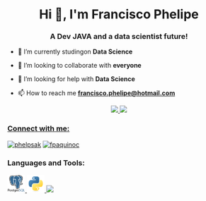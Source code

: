 <h1 align="center">Hi 👋, I'm Francisco Phelipe</h1>
<h3 align="center">A Dev JAVA and a data scientist future!</h3>

- 🔭 I’m currently studingon **Data Science**

- 👯 I’m looking to collaborate with **everyone**

- 🤝 I’m looking for help with **Data Science**

- 📫 How to reach me **francisco.phelipe@hotmail.com**

<div align="center">
  <a href="https://github.com/phelpsak">
  <img height="180em" src="https://github-readme-stats.vercel.app/api?username=phelpsak&show_icons=true&theme=dark&include_all_commits=true&count_private=true"/>
  <img height="180em" src="https://github-readme-stats.vercel.app/api/top-langs/?username=phelpsak&layout=compact&langs_count=7&theme=dark"/>
</div>

<h3 align="left">Connect with me:</h3>
<p align="left">
<a href="https://dev.to/phelpsak" target="blank"><img align="center" src="https://raw.githubusercontent.com/rahuldkjain/github-profile-readme-generator/master/src/images/icons/Social/devto.svg" alt="phelpsak" height="30" width="40" /></a>
<a href="https://linkedin.com/in/fpaquinoc" target="blank"><img align="center" src="https://raw.githubusercontent.com/rahuldkjain/github-profile-readme-generator/master/src/images/icons/Social/linked-in-alt.svg" alt="fpaquinoc" height="30" width="40" /></a>
</p>

<h3 align="left">Languages and Tools:</h3>
<p align="left"> <a href="https://www.postgresql.org" target="_blank" rel="noreferrer"> <img src="https://raw.githubusercontent.com/devicons/devicon/master/icons/postgresql/postgresql-original-wordmark.svg" alt="postgresql" width="40" height="40"/> </a> <a href="https://www.python.org" target="_blank" rel="noreferrer"> <img src="https://raw.githubusercontent.com/devicons/devicon/master/icons/python/python-original.svg" alt="python" width="40" height="40"/> </a>  <img src="https://cdn.jsdelivr.net/gh/devicons/devicon/icons/java/java-original.svg" /> </p>

